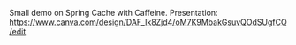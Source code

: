 Small demo on Spring Cache with Caffeine.
Presentation: https://www.canva.com/design/DAF_Ik8Zjd4/oM7K9MbakGsuvQOdSUgfCQ/edit
